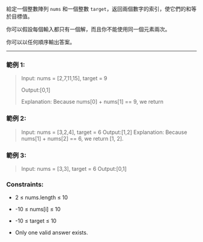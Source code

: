給定一個整數陣列 `nums` 和一個整數 `target`，返回兩個數字的索引，使它們的和等於目標值。

你可以假設每個輸入都只有一個解，而且你不能使用同一個元素兩次。

你可以以任何順序輸出答案。

---

### 範例 1:

> Input: nums = [2,7,11,15], target = 9
>
> Output:[0,1]
>
> Explanation: Because nums[0] + nums[1] == 9, we return

### 範例 2:

> Input: nums = [3,2,4], target = 6
> Output:[1,2]
> Explanation: Because nums[1] + nums[2] == 6, we return [1, 2].

### 範例 3:

> Input: nums = [3,3], target = 6
> Output:[0,1]

### Constraints:

- 2 ≤ nums.length ≤ 10
- -10 ≤ nums[i] ≤ 10
- -10 ≤ target ≤ 10

- Only one valid answer exists.
